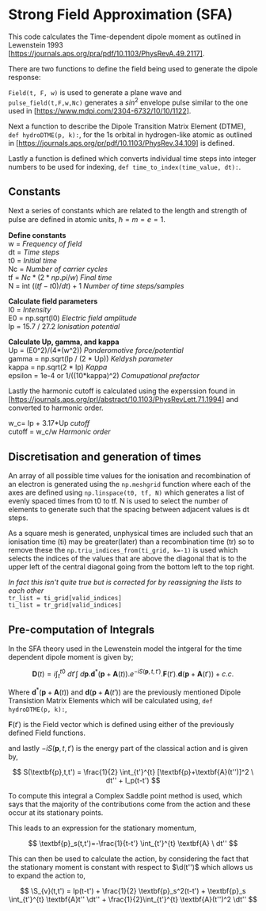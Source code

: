 # Strong Field Approximation (SFA)

This code calculates the Time-dependent dipole moment as outlined in Lewenstein 1993 [https://journals.aps.org/pra/pdf/10.1103/PhysRevA.49.2117].

There are two functions to define the field being used to generate the dipole response:

`Field(t, F, w)` is used to generate a plane wave and `pulse_field(t,F,w,Nc)` generates a  $sin^2$ envelope pulse similar to the one used in [https://www.mdpi.com/2304-6732/10/10/1122].

Next a function to describe the Dipole Transition Matrix Element (DTME), `def hydroDTME(p, k):`, for the 1s orbital in hydrogen-like atomic as outlined in [https://journals.aps.org/pr/pdf/10.1103/PhysRev.34.109] is defined. 


Lastly a function is defined which converts individual time steps into integer numbers to be used for indexing, `def time_to_index(time_value, dt):`.

## Constants 
Next a series of constants which are related to the length and strength of pulse are defined in atomic units, $\hslash = m = e = 1$.

**Define constants**\
w =  _Frequency of field_ \
dt =  _Time steps_\
t0 =  _Initial time_\
Nc =  _Number of carrier cycles_\
tf = $Nc*(2 * np.pi / w)$  _Final time_\
N = int $((tf-t0)/dt)+1$ _Number of time steps/samples_ 
 
**Calculate field parameters**\
I0 = _Intensity_\
E0 = np.sqrt(I0)  _Electric field amplitude_\
Ip = 15.7 / 27.2  _Ionisation potential_ 

**Calculate Up, gamma, and kappa**\
Up = (E0^2)/(4*(w^2))  _Ponderomotive force/potential_\
gamma = np.sqrt(Ip / (2 * Up))  _Keldysh parameter_\
kappa = np.sqrt(2 * Ip)  _Kappa_\
epsilon = 1e-4 or 1/((10*kappa)^2)  _Comupational prefactor_ 

Lastly the harmonic cutoff is calculated using the experssion found in [https://journals.aps.org/prl/abstract/10.1103/PhysRevLett.71.1994] and converted to harmonic order. 

w_c= Ip + 3.17*Up _cutoff_\
cutoff = w_c/w    _Harmonic order_

## Discretisation and generation of times 

An array of all possible time values for the ionisation and recombination of an electron is generated using the `np.meshgrid` function where each of the axes are defined using `np.linspace(t0, tf, N)` which generates a list of evenly spaced times from t0 to tf. N is used to select the number of elements to generate such that the spacing between adjacent values is dt steps. 

As a square mesh is generated, unphysical times are included such that an ionisation time (ti) may be greater(later) than a recombination time (tr) so to remove these the `np.triu_indices_from(ti_grid, k=-1)` is used which selects the indices of the values that are above the diagonal that is to the upper left of the central diagonal going from the bottom left to the top right. 

_In fact this isn't quite true but is corrected for by reassigning the lists to each other_ \
`tr_list = ti_grid[valid_indices]`  
`ti_list = tr_grid[valid_indices]`

## Pre-computation of Integrals 

In the SFA theory used in the Lewenstein model the intgeral for the time dependent dipole moment is given by;

$$
\textbf{D}(t) = i \int_{t}^{t0} \ dt'\int\ d\textbf{p} .\textbf{d}^*(\textbf{p}+\textbf{A}(t)).e^{-iS(\textbf{p},t,t')}.\textbf{F}(t').\textbf{d}(\textbf{p}+\textbf{A}(t'))+ c.c.
$$

Where $\textbf{d}^*(\textbf{p}+\textbf{A}(t))$ and $\textbf{d}(\textbf{p}+\textbf{A}(t'))$ are the previously mentioned Dipole Transistion Matrix Elements which will be calculated using, `def hydroDTME(p, k):`,

$\textbf{F}(t')$ is the Field vector which is defined using either of the previously defined Field functions. 

and lastly $-iS(\textbf{p},t,t')$ is the energy part of the classical action and is given by,

$$ 
S(\textbf{p},t,t') = \frac{1}{2} \int_{t'}^{t} [\textbf{p}+\textbf{A}(t'')]^2 \ dt'' + I_p(t-t') 
$$

To compute this integral a Complex Saddle point method is used, which says that the majority of the contributions come from the action and these occur at its stationary points.

This leads to an expression for the stationary momentum,

$$ 
\textbf{p}_s(t,t')=-\frac{1}{t-t'} \int_{t'}^{t} \textbf{A} \ dt'' 
$$

This can then be used to calculate the action, by considering the fact that the stationary moment is constant with respect to $\d(t'')$ which allows us to expand the action to,

$$ 
\S_{v}(t,t') = Ip(t-t') + \frac{1}{2} \textbf{p}_s^2(t-t') + \textbf{p}_s \int_{t'}^{t} \textbf{A}t'' \dt'' + \frac{1}{2}\int_{t'}^{t} \textbf{A}(t'')^2 \dt'' 
$$
